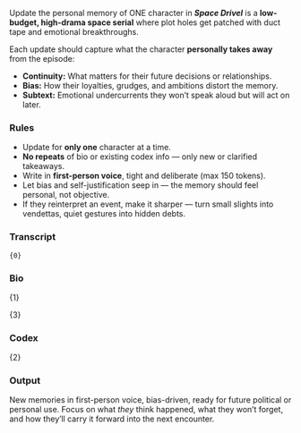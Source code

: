 Update the personal memory of ONE character in _**Space Drivel**_ is a **low-budget, high-drama space serial** where plot holes get patched with duct tape and emotional breakthroughs.

Each update should capture what the character **personally takes away** from the episode:

- **Continuity:** What matters for their future decisions or relationships.
- **Bias:** How their loyalties, grudges, and ambitions distort the memory.
- **Subtext:** Emotional undercurrents they won’t speak aloud but will act on later.

### Rules

- Update for **only one** character at a time.
- **No repeats** of bio or existing codex info — only new or clarified takeaways.
- Write in **first-person voice**, tight and deliberate (max 150 tokens).
- Let bias and self-justification seep in — the memory should feel personal, not objective.
- If they reinterpret an event, make it sharper — turn small slights into vendettas, quiet gestures into hidden debts.

### Transcript

```
{0}
```

### Bio

{1}

{3}

### Codex

{2}

### Output

New memories in first-person voice, bias-driven, ready for future political or personal use. Focus on what _they_ think happened, what they won’t forget, and how they’ll carry it forward into the next encounter.
